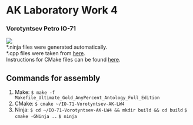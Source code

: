 # AK Laboratory Work 4
### Vorotyntsev Petro IO-71
 ![](https://img.shields.io/github/release/BioWar/IO-71-Vorotyntsev-AK-LW4)
 <br>
\*.ninja files were generated automatically.
<br>
\*.cpp files were taken from [here](https://habr.com/en/post/155201/ ).
<br>
Instructions for CMake files can be found [here]( https://mirkokiefer.com/cmake-by-example-f95eb47d45b1 ).
<br>
## Commands for assembly
1. Make: 
`$ make -f Makefile_Ultimate_Gold_AnyPercent_Antology_Full_Edition`
2. CMake:
`$ cmake ~/IO-71-Vorotyntsev-AK-LW4`
3. Ninja:
`$ cd ~/IO-71-Vorotyntsev-AK-LW4 && mkdir build && cd build`
`$ cmake -GNinja ..`
`$ ninja`
    
